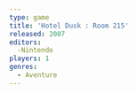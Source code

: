 ```yaml
---
type: game
title: 'Hotel Dusk : Room 215'
released: 2007
editors: 
  -Nintendo
players: 1
genres:
  - Aventure
---
```


